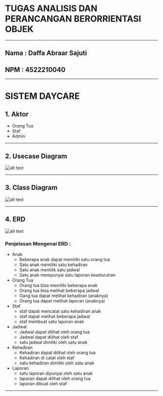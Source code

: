 # TUGAS ANALISIS DAN PERANCANGAN BERORRIENTASI OBJEK
---
## Nama : Daffa Abraar Sajuti
## NPM  : 4522210040
---
# SISTEM DAYCARE
## 1. Aktor 
- Orang Tua
- Staf
- Admin
---
## 2. Usecase Diagram
![alt text](https://github.com/DaffaAbraarSajuti/Analisis-dan-Perancangan-Berorientasi-Objek/blob/main/Tugas%20Daycare/Usecase%20Daycare.png?raw=true)

----
## 3. Class Diagram
![alt text](https://github.com/DaffaAbraarSajuti/Analisis-dan-Perancangan-Berorientasi-Objek/blob/main/Tugas%20Daycare/ClassDiagram%20Daycare.png?raw=true)

---
## 4. ERD 
![alt text](https://github.com/DaffaAbraarSajuti/Analisis-dan-Perancangan-Berorientasi-Objek/blob/main/Tugas%20Daycare/ERD%20Daycare.png?raw=true)
### Penjelasan Mengenai ERD :
- Anak
  - Beberapa anak dapat memiliki satu orang tua
  - Satu anak memiliki satu kehadiran
  - Satu anak memilik satu jadwal
  - Satu anak mempunyai satu laporan keseluruhan
- Orang Tua
  - Orang tua bisa memiliki beberapa anak
  - Orang tua bisa melihat beberapa jadwal
  - Oang tua dapat melihat kehadiran (anaknya)
  - Orang tua dapat melihat laporan (anaknya)
- Staf
  - staf dapat mencatat satu kehadiran anak
  - staf dapat melihat beberapa jadwal
  - staf membuat satu laporan anak
- Jadwal
  - Jadwal dapat dilihat oleh orang tua
  - Jadwal dapat dilihat oleh staf
  - satu jadwal dimiliki oleh satu anak
- Kehadiran
  - Kehadiran dapat dilihat oleh orang tua
  - Kehadiran di catat oleh staf
  - satu kehadiran dimiliki oleh satu anak
- Laporan
  - satu laporan dipunyai oleh satu anak
  - laporan dapat dilihat oleh orang tua
  - laporan dibuat oleh staf
----
